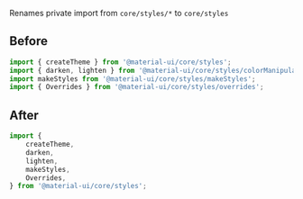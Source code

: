Renames private import from `core/styles/*` to `core/styles`

## Before

```typescript
import { createTheme } from '@material-ui/core/styles';
import { darken, lighten } from '@material-ui/core/styles/colorManipulator';
import makeStyles from '@material-ui/core/styles/makeStyles';
import { Overrides } from '@material-ui/core/styles/overrides';
```

## After

```typescript
import {
	createTheme,
	darken,
	lighten,
	makeStyles,
	Overrides,
} from '@material-ui/core/styles';
```
